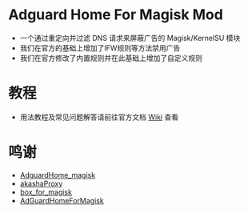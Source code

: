 # Adguard Home For Magisk Mod
- 一个通过重定向并过滤 DNS 请求来屏蔽广告的 Magisk/KernelSU 模块
- 我们在官方的基础上增加了IFW规则等方法禁用广告
- 我们在官方修改了内置规则并在此基础上增加了自定义规则

# 教程
- 用法教程及常见问题解答请前往官方文档 [Wiki](https://github.com/twoone-3/AdGuardHomeForMagisk/wiki) 查看

# 鸣谢
- [AdguardHome_magisk](https://github.com/410154425/AdGuardHome_magisk)
- [akashaProxy](https://github.com/ModuleList/akashaProxy)
- [box_for_magisk](https://github.com/taamarin/box_for_magisk)
- [AdGuardHomeForMagisk](https://github.com/twoone-3/AdGuardHomeForMagisk)
